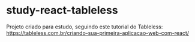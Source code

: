 # study-react-tableless
Projeto criado para estudo, seguindo este tutorial do Tableless: https://tableless.com.br/criando-sua-primeira-aplicacao-web-com-react/
